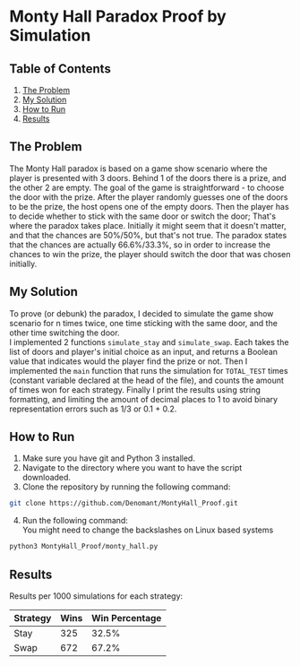 # Monty Hall Paradox Proof by Simulation

## Table of Contents
1. [The Problem](#The-Problem)
2. [My Solution](#My-Solution)
3. [How to Run](#How-to-Run)
4. [Results](#Results)

## The Problem
The Monty Hall paradox is based on a game show
scenario where the player is presented with 3
doors. Behind 1 of the doors there is a prize, and
the other 2 are empty. The goal of the game is
straightforward - to choose the door with
the prize. After the player randomly guesses one
of the doors to be the prize, the host opens one
of the empty doors. Then the player has to decide
whether to stick with the same door or switch the
door; That's where the paradox takes place.
Initially it might seem that it doesn't matter, and
that the chances are 50%/50%, but that's not true.
The paradox states that the chances are actually
66.6%/33.3%, so in order to increase the chances
to win the prize, the player should switch the door
that was chosen initially.

## My Solution
To prove (or debunk) the paradox, I decided to
simulate the game show scenario for n times twice, 
one time sticking with the same door, and the other
time switching the door.  
I implemented 2 functions `simulate_stay` and
`simulate_swap`. Each takes the list of doors and
player's initial choice as an input, and returns
a Boolean value that indicates would the player find
the prize or not.
Then I implemented the `main` function that runs
the simulation for `TOTAL_TEST` times (constant
variable declared at the head of the file),
and counts the amount of times won for each strategy.
Finally I print the results using string formatting,
and limiting the amount of decimal places to 1 to
avoid binary representation errors such as 1/3
or 0.1 + 0.2.

## How to Run
1. Make sure you have git and Python 3 installed.
2. Navigate to the directory where you want to have
the script downloaded.
3. Clone the repository by running the following
command:
```bash
git clone https://github.com/Denomant/MontyHall_Proof.git
```
4. Run the following command:  
You might need to change the backslashes on
Linux based systems
```bash
python3 MontyHall_Proof/monty_hall.py
```

## Results
Results per 1000 simulations for each strategy:

| Strategy   | Wins | Win Percentage |
|------------|------|----------------|
| Stay       | 325  | 32.5%          |
| Swap       | 672  | 67.2%          |